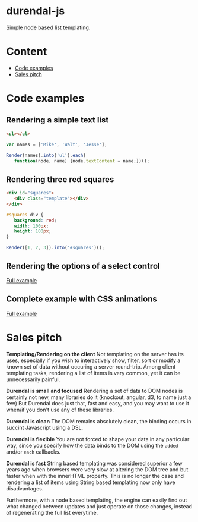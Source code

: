 # durendal-js
Simple node based list templating.

# Content
* [Code examples](#code-examples)
* [Sales pitch](#sales-pitch)

<a name="code-examples"></a>
# Code examples

## Rendering a simple text list
```html
<ul></ul>
```

```javascript
var names = ['Mike', 'Walt', 'Jesse'];

Render(names).into('ul').each(
   function(node, name) {node.textContent = name;})();
```

## Rendering three red squares

```html
<div id="squares">
   <div class="template"></div>
</div>
```

```css
#squares div {
   background: red;
   width: 100px;
   height: 100px;
}
```

```javascript
Render([1, 2, 3]).into('#squares')();
```

## Rendering the options of a select control

[Full example](http://alexgalays.github.com/durendal-js/select.html)

## Complete example with CSS animations

[Full example](http://alexgalays.github.com/durendal-js/list.html)


<a name="sales-pitch"></a>
# Sales pitch

**Templating/Rendering on the client**
Not templating on the server has its uses, especially if you wish to interactively show, filter, 
sort or modify a known set of data without occuring a server round-trip.
Among client templating tasks, rendering a list of items is very common, yet it can be unnecessarily painful.

**Durendal is small and focused**
Rendering a set of data to DOM nodes is certainly not new, many libraries do it (knockout, angular, d3, to name just a few)
But Durendal does just that, fast and easy, and you may want to use it when/if you don't use any of these libraries.

**Durendal is clean**
The DOM remains absolutely clean, the binding occurs in succint Javascript using a DSL.

**Durendal is flexible**
You are not forced to shape your data in any particular way, since you specify how the data binds to the DOM
using the `added` and/or `each` callbacks.

**Durendal is fast**
String based templating was considered superior a few years ago when browsers were very slow
at altering the DOM tree and but faster when with the innerHTML property. This is no longer the case and rendering a list of items using String based templating now only have disadvantages.

Furthermore, with a node based templating, the engine can easily
find out what changed between updates and just operate on those changes, instead of regenerating the full list everytime.